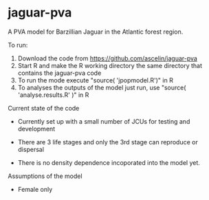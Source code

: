 # jaguar-pva
A PVA model for Barzillian Jaguar in the Atlantic forest region.

To run:

1. Download the code from https://github.com/ascelin/jaguar-pva
2. Start R and make the R working directory the same directory that
   contains the jaguar-pva code
3. To run the mode execute "source( 'jpopmodel.R')" in R
4. To analyses the outputs of the model just run, use "source( 'analyse.results.R' )" in R


Current state of the code 

* Currently set up with a small number of JCUs for testing and development 

* There are 3 life stages and only the 3rd stage can reproduce or dispersal

* There is no density dependence incoporated into the model yet. 

  
Assumptions of the model

* Female only
